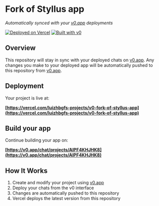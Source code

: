 # Fork of Styllus app

*Automatically synced with your [v0.app](https://v0.app) deployments*

[![Deployed on Vercel](https://img.shields.io/badge/Deployed%20on-Vercel-black?style=for-the-badge&logo=vercel)](https://vercel.com/luizhbgfs-projects/v0-fork-of-styllus-app)
[![Built with v0](https://img.shields.io/badge/Built%20with-v0.app-black?style=for-the-badge)](https://v0.app/chat/projects/AlPF4KHJHK8)

## Overview

This repository will stay in sync with your deployed chats on [v0.app](https://v0.app).
Any changes you make to your deployed app will be automatically pushed to this repository from [v0.app](https://v0.app).

## Deployment

Your project is live at:

**[https://vercel.com/luizhbgfs-projects/v0-fork-of-styllus-app](https://vercel.com/luizhbgfs-projects/v0-fork-of-styllus-app)**

## Build your app

Continue building your app on:

**[https://v0.app/chat/projects/AlPF4KHJHK8](https://v0.app/chat/projects/AlPF4KHJHK8)**

## How It Works

1. Create and modify your project using [v0.app](https://v0.app)
2. Deploy your chats from the v0 interface
3. Changes are automatically pushed to this repository
4. Vercel deploys the latest version from this repository